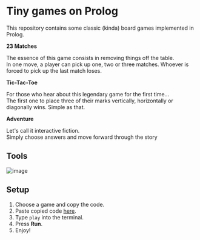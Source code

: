 # Tiny games on Prolog

This repository contains some classic (kinda) board games implemented in Prolog.

**23 Matches**

The essence of this game consists in removing things off the table.    
In one move, a player can pick up one, two or three matches. Whoever is forced to pick up the last match loses.

**Tic-Tac-Toe**
    
For those who hear about this legendary game for the first time...    
The first one to place three of their marks vertically, horizontally or diagonally wins. Simple as that.   

**Adventure**

Let's call it interactive fiction.    
Simply choose answers and move forward through the story

## Tools

![image](https://custom-icon-badges.herokuapp.com/badge/Prolog-114477?style=for-the-badge&logo=swi-prolog&logoColor=white)

## Setup

1. Choose a game and copy the code.
2. Paste copied code [here](https://swish.swi-prolog.org/).
3. Type `play` into the terminal.
4. Press **Run**.
5. Enjoy!

